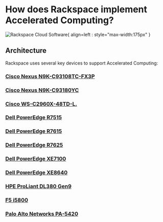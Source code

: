 # How does Rackspace implement Accelerated Computing?

![Rackspace Cloud Software](assets/images/ospc_flex_logo_red.svg){ align=left : style="max-width:175px" }

## Architecture

Rackspace uses several key devices to support Accelerated Computing:

### [Cisco Nexus N9K-C93108TC-FX3P](accelerated-computing-infrastructure-CiscoN9K-C93108TC-FX3P.md)

### [Cisco Nexus N9K-C93180YC](accelerated-computing-infrastructure-CiscoN9K-C93180YC.md)

### [Cisco WS-C2960X-48TD-L.](accelerated-computing-infrastructure-CiscoWS-C2960X-48TD-L.md)

### [Dell PowerEdge R7515](accelerated-computing-infrastructure-DellR7515.md)

### [Dell PowerEdge R7615](accelerated-computing-infrastructue-DellR7615.md)

### [Dell PowerEdge R7625](accelerated-computing-infrastructue-DellR7625.md)

### [Dell PowerEdge XE7100](accelerated-computing-infrastructue-DellXE7100.md)

### [Dell PowerEdge XE8640](accelerated-computing-infrastructue-DellXE8640.md)

### [HPE ProLiant DL380 Gen9](accelerated-computing-infrastructue-DL380-Gen9.md)

### [F5 i5800](accelerated-computing-infrastructue-F5i5800.md)

### [Palo Alto Networks PA-5420](accelerated-computing-infrastructue-PA5420.md)
